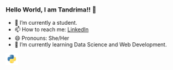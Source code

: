 ### Hello World, I am Tandrima!! 👋


- 🔭 I’m currently a student.
- 📫 How to reach me: [LinkedIn](https://www.linkedin.com/in/tandrima-goswami-b0b284190/)
- 😄 Pronouns: She/Her
- 🌱 I’m currently learning Data Science and Web Development.

<img src="https://raw.githubusercontent.com/github/explore/80688e429a7d4ef2fca1e82350fe8e3517d3494d/topics/python/python.png" width="32" height="32">
